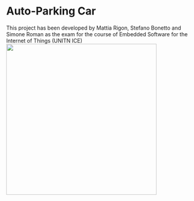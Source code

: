 # Auto-Parking Car
This project has been developed by Mattia Rigon, Stefano Bonetto and Simone Roman as the exam for the course of Embedded Software for the Internet of Things (UNITN ICE)
<br><img src = "https://user-images.githubusercontent.com/106806808/214949012-11d4c1a4-8c19-4645-9019-a4a329ae3a71.jpg" style="width:400px"></img>
